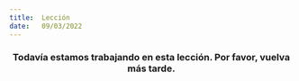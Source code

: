 ```yaml
---
title:  Lección
date:   09/03/2022
---
```


### <center>Todavía estamos trabajando en esta lección. Por favor, vuelva más tarde.</center>
